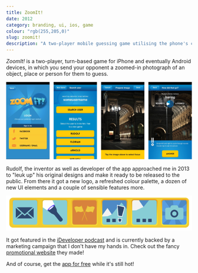 ```yaml
---
title: ZoomIt!
date: 2012
category: branding, ui, ios, game
colour: "rgb(255,205,0)"
slug: zoomit!
description: "A two-player mobile guessing game utilising the phone's camera roll as well as the player's imagination."
---
```


_ZoomIt!_ is a two-player, turn-based game for iPhone and eventually Android devices, in which you send your opponent a zoomed-in photograph of an object, place or person for them to guess.

![ZoomIt! New Game Flow](screenshots.jpg)

Rudolf, the inventor as well as developer of the app approached me in 2013 to "leuk up" his original designs and make it ready to be released to the public. From there it got a new logo, a refreshed colour palette, a dozen of new UI elements and a couple of sensible features more.

![ZoomIt! Icons](indicators.png)

It got featured in the [iDeveloper podcast](http://ideveloper.co/podcast095/) and is currently backed by a marketing campaign that I don't have my hands in. Check out the fancy [promotional website](http://playzoomit.com) they made!

And of course, get the [app for free](https://itunes.apple.com/app/zoomit!/id612470010) while it's still hot!